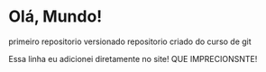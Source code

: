 # Olá, Mundo!
 primeiro repositorio versionado
 repositorio criado do curso de git
 
 Essa linha eu adicionei diretamente no site! QUE IMPRECIONSNTE!

